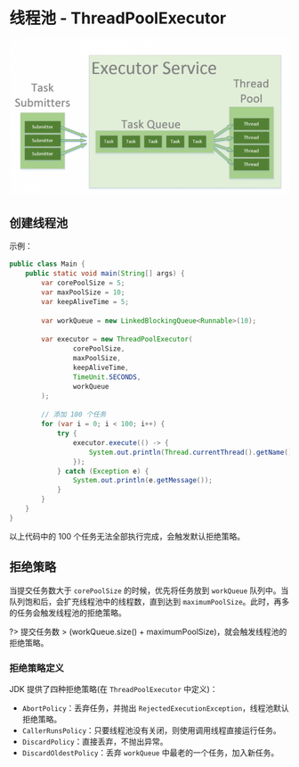 # 线程池 - ThreadPoolExecutor

![thread pool](./_media/thread_pool.png)

## 创建线程池

示例：

```java
public class Main {
    public static void main(String[] args) {
        var corePoolSize = 5;
        var maxPoolSize = 10;
        var keepAliveTime = 5;

        var workQueue = new LinkedBlockingQueue<Runnable>(10);

        var executor = new ThreadPoolExecutor(
                corePoolSize,
                maxPoolSize,
                keepAliveTime,
                TimeUnit.SECONDS,
                workQueue
        );

        // 添加 100 个任务
        for (var i = 0; i < 100; i++) {
            try {
                executor.execute(() -> {
                    System.out.println(Thread.currentThread().getName());
                });
            } catch (Exception e) {
                System.out.println(e.getMessage());
            }
        }
    }
}
```

以上代码中的 100 个任务无法全部执行完成，会触发默认拒绝策略。

## 拒绝策略

当提交任务数大于 `corePoolSize` 的时候，优先将任务放到 `workQueue` 队列中。当队列饱和后，会扩充线程池中的线程数，直到达到 `maximumPoolSize`。此时，再多的任务会触发线程池的拒绝策略。

?> 提交任务数 > (workQueue.size() + maximumPoolSize)，就会触发线程池的拒绝策略。

### 拒绝策略定义

JDK 提供了四种拒绝策略(在 `ThreadPoolExecutor` 中定义)：

- `AbortPolicy`：丢弃任务，并抛出 `RejectedExecutionException`，线程池默认拒绝策略。
- `CallerRunsPolicy`：只要线程池没有关闭，则使用调用线程直接运行任务。
- `DiscardPolicy`：直接丢弃，不抛出异常。
- `DiscardOldestPolicy`：丢弃 `workQueue` 中最老的一个任务，加入新任务。
